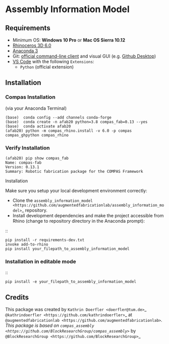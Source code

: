 # Assembly Information Model


## Requirements

* Minimum OS: **Windows 10 Pro** or **Mac OS Sierra 10.12**
* [Rhinoceros 3D 6.0](https://www.rhino3d.com/)
* [Anaconda 3](https://www.anaconda.com/products/individual)
* Git: [official command-line client](https://git-scm.com/) and visual GUI (e.g. [Github Desktop](https://desktop.github.com/))
* [VS Code](https://code.visualstudio.com/) with the following `Extensions`:
  * `Python` (official extension)


## Installation

### Compas Installation 
(via your Anaconda Terminal)
    
    (base)  conda config --add channels conda-forge
    (base)  conda create -n afab20 python=3.8 compas_fab=0.13 --yes
    (base)  conda activate afab20
    (afab20) python -m compas_rhino.install -v 6.0 -p compas compas_ghpython compas_rhino
    
### Verify Installation

    (afab20) pip show compas_fab
    Name: compas-fab
    Version: 0.13.1
    Summary: Robotic fabrication package for the COMPAS Framework


Installation

Make sure you setup your local development environment correctly:

* Clone the `assembly_information_model <https://github.com/augmentedfabricationlab/assembly_information_model>`_ repository.
* Install development dependencies and make the project accessible from Rhino (change to repository directory in the Anaconda prompt):

::

    pip install -r requirements-dev.txt
    invoke add-to-rhino
    pip install your_filepath_to_assembly_information_model 


### Installation in editable mode


::

    pip install -e your_filepath_to_assembly_information_model 



Credits
-------------

This package was created by `Kathrin Doerfler <doerfler@tum.de>`_ `@kathrindoerfler <https://github.com/kathrindoerfler>`_ at `@augmentedfabricationlab <https://github.com/augmentedfabricationlab>`_. This package is based on `compas_assembly <https://github.com/BlockResearchGroup/compas_assembly>`_ by `@BlockResearchGroup <https://github.com/BlockResearchGroup>`_


